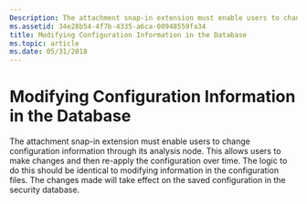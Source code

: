 ```yaml
---
Description: The attachment snap-in extension must enable users to change configuration information through its analysis node.
ms.assetid: 34e28b54-4f7b-4335-a6ca-08948559fa34
title: Modifying Configuration Information in the Database
ms.topic: article
ms.date: 05/31/2018
---
```


# Modifying Configuration Information in the Database

The attachment snap-in extension must enable users to change configuration information through its analysis node. This allows users to make changes and then re-apply the configuration over time. The logic to do this should be identical to modifying information in the configuration files. The changes made will take effect on the saved configuration in the security database.

 

 



